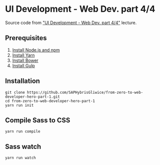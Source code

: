# UI Development - Web Dev. part 4/4

Source code from ["UI Development - Web Dev. part 4/4"](https://www.facebook.com/events/1119959831422882/) lecture.

## Prerequisites
1. [Install Node.js and npm](https://docs.npmjs.com/getting-started/installing-node)
2. [Install Yarn](https://yarnpkg.com/en/docs/install)
3. [Install Bower](https://bower.io/#install-bower)
4. [Install Gulp](https://github.com/gulpjs/gulp/blob/master/docs/getting-started.md)

## Installation
```
git clone https://github.com/SAPHybrisGliwice/from-zero-to-web-developer-hero-part-1.git
cd from-zero-to-web-developer-hero-part-1
yarn run init
```

## Compile Sass to CSS
```
yarn run compile
```

## Sass watch
```
yarn run watch
```
